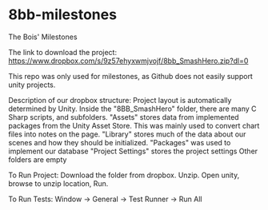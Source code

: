 # 8bb-milestones
The Bois' Milestones

The link to download the project: https://www.dropbox.com/s/9z57ehyxwmjvojf/8bb_SmashHero.zip?dl=0

This repo was only used for milestones, as Github does not easily support unity projects.

Description of our dropbox structure:
Project layout is automatically determined by Unity.
Inside the "8BB_SmashHero" folder, there are many C Sharp scripts, and subfolders.
"Assets" stores data from implemented packages from the Unity Asset Store. This was mainly used to convert chart files into notes on the page.
"Library" stores much of the data about our scenes and how they should be initialized.
"Packages" was used to implement our database
"Project Settings" stores the project settings
Other folders are empty

To Run Project:
Download the folder from dropbox.
Unzip.
Open unity, browse to unzip location, Run.

To Run Tests:
Window -> General -> Test Runner -> Run All
